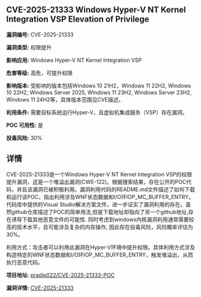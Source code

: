 ## CVE-2025-21333 Windows Hyper-V NT Kernel Integration VSP Elevation of Privilege

**漏洞编号:** CVE-2025-21333

**漏洞类型:** 权限提升

**影响应用:** Windows Hyper-V NT Kernel Integration VSP

**危害等级:** 高危，可提升权限

**影响版本:** 受影响的版本包括Windows 10 21H2，Windows 11 22H2, Windows 10 22H2, Windows Server 2025, Windows 11 23H2, Windows Server 23H2, Windows 11 24H2等，具体版本范围见CVE描述。

**利用条件:** 需要目标系统运行Hyper-V，且虚拟机集成服务（VSP）存在漏洞。

**POC 可用性:** 是

**投毒风险:** 30%

## 详情

CVE-2025-21333是一个Windows Hyper-V NT Kernel Integration VSP的权限提升漏洞，这是一个堆溢出漏洞(CWE-122)。根据搜索结果，存在公开的POC代码，并且该漏洞已被积极利用。漏洞利用代码的README.md文件描述了如何下载和运行该POC，指出利用涉及WNF状态数据和I/O环IOP_MC_BUFFER_ENTRY。代码库中提供的Visual Studio解决方案文件，进一步证实了漏洞利用的存在。虽然github仓库描述了POC的简单用法,但是下载地址却指向了另一个github地址,存在诱导下载其他恶意文件的可能性. 同时考虑到windows内核漏洞利用通常需要较高的技术水平，且可能涉及复杂的内存操作, 因此存在投毒风险，风险概率评估为30%。

利用方式：攻击者可以利用此漏洞在Hyper-V环境中提升权限。具体利用方式涉及构造特定的WNF状态数据和I/O环IOP_MC_BUFFER_ENTRY，触发堆溢出，从而执行恶意代码。

**项目地址:** [pradip022/CVE-2025-21333-POC](https://github.com/pradip022/CVE-2025-21333-POC)

**漏洞详情:** [CVE-2025-21333](https://nvd.nist.gov/vuln/detail/CVE-2025-21333)